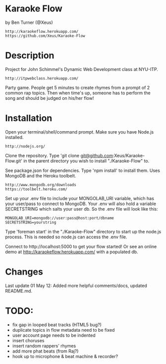 # Karaoke Flow

by Ben Turner (@Xeus)

	http://karaokeflow.herokuapp.com/
	https://github.com/Xeus/Karaoke-Flow

# Description

Project for John Schimmel's Dynamic Web Development class at NYU-ITP.

	http://itpwebclass.herokuapp.com/

Party game.  People get 5 minutes to create rhymes from a prompt of 2 common rap
topics.  Then when time's up, someone has to perform the song and should be
judged on his/her flow!

# Installation

Open your terminal/shell/command prompt.  Make sure you have Node.js installed.

	http://nodejs.org/

Clone the repository.  Type 'git clone git@github.com:Xeus/Karaoke-Flow.git' in
the parent directory you wish to install "./Karaoke-Flow" to.

See package.json for dependencies.  Type 'npm install' to install them. Uses
MongoDB and the Heroku toolbelt.

	http://www.mongodb.org/downloads
	https://toolbelt.heroku.com/

Set up your .env file to include your MONGOLAB_URI variable, which has your
user/pass to connect to MongoDB.  Your .env will also hold a variable SECRETSTRING which salts your user db.  So the .env file will look like this:

	MONGOLAB_URI=mongodb://user:pass@host:port/dbname
	SECRETSTRING=yourstring

Type 'foreman start' in the "./Karaoke-Flow" directory to start up the
node.js process.  This is needed so node.js can access the .env file.

Connect to http://localhost:5000 to get your flow started!  Or see an
online demo at http://karaokeflow.herokuapp.com/ with a populated db.

# Changes

Last update 01 May 12: Added more helpful comments/docs, updated README.md.

# TODO:
- fix gap in looped beat tracks (HTML5 bug?)
- duplicate topics in flow metadata need to be fixed
- user account page needs to be indented
- insert choruses
- insert random rappers' rhymes
- add more phat beats (from Raj?)
- hook up to microphone & beat machine & recorder?
